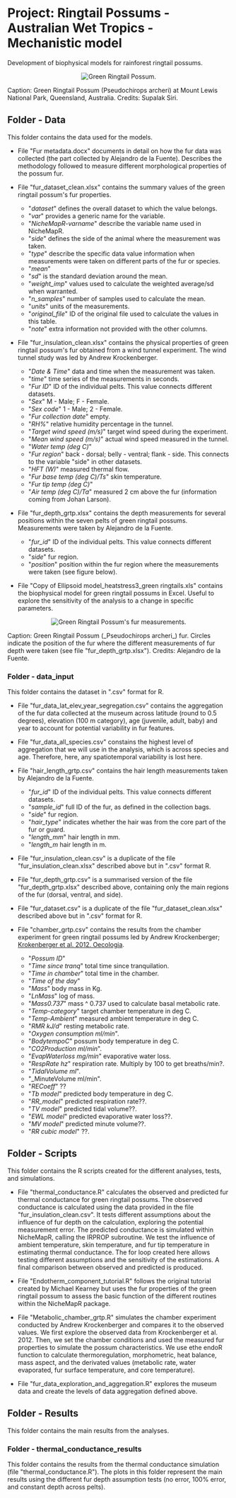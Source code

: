 # Project: Ringtail Possums - Australian Wet Tropics - Mechanistic model

Development of biophysical models for rainforest ringtail possums.

<p align="center">
  <img src="https://github.com/AlejandroFuentePinero/Ringtail_WT_Mechanistic_Model/blob/main/pics/grtp.JPG" alt="Green Ringtail Possum."/>
</p>
Caption: Green Ringtail Possum (Pseudochirops archeri) at Mount Lewis National Park, Queensland, Australia. 
Credits: Supalak Siri.



## Folder - **Data**
This folder contains the data used for the models.

- File "Fur metadata.docx" documents in detail on how the fur data was collected (the part collected by Alejandro de la Fuente). Describes the methodology followed to measure different morphological properties of the possum fur.

- File "fur_dataset_clean.xlsx" contains the summary values of the green ringtail possum's fur properties.
  - "_dataset_" defines the overall dataset to which the value belongs.
  - "_var_" provides a generic name for the variable.
  - "_NicheMapR-varname_" describe the variable name used in NicheMapR.
  - "_side_" defines the side of the animal where the measurement was taken.
  - "_type_" describe the specific data value information when measurements were taken on different parts of the fur or species.
  - "_mean_"
  - "_sd_" is the standard deviation around the mean.
  - "_weight_imp_" values used to calculate the weighted average/sd when warranted.
  - "_n_samples_" number of samples used to calculate the mean.
  - "_units_" units of the measurements.
  - "_original_file_" ID of the original file used to calculate the values in this table.
  - "_note_" extra information not provided with the other columns.
  
- File "fur_insulation_clean.xlsx" contains the physical properties of green ringtail possum's fur obtained from a wind tunnel experiment. The wind tunnel study was led by Andrew Krockenberger.
  - "_Date & Time_" data and time when the measurement was taken.
  - "_time_" time series of the measurements in seconds.
  - "_Fur ID_" ID of the individual pelts. This value connects different datasets.
  - "_Sex_" M - Male; F - Female.
  - "_Sex code_" 1 - Male; 2 - Female.
  - "_Fur collection date_" empty.
  - "_RH%_" relative humidity percentage in the tunnel.
  - "_Target wind speed (m/s)_" target wind speed during the experiment.
  - "_Mean wind speed (m/s)_" actual wind speed measured in the tunnel.
  - "_Water temp (deg C)_"
  - "_Fur region_" back - dorsal; belly -  ventral; flank - side. This connects to the variable "side" in other datasets.
  - "_HFT (W)_" measured thermal flow.
  - "_Fur base temp (deg C)/Ts_" skin temperature.
  - "_Fur tip temp (deg C)_"
  - "_Air temp (deg C)/Ta_" measured 2 cm above the fur (information coming from Johan Larson).
  
 - File "fur_depth_grtp.xlsx" contains the depth measurements for several positions within the seven pelts of green ringtail possums. Measurements were taken by Alejandro de la Fuente.
   - "_fur_id_" ID of the individual pelts. This value connects different datasets.
   - "_side_" fur region.
   - "_position_" position within the fur region where the measurements were taken (see figure below).

- File "Copy of Ellipsoid model_heatstress3_green ringtails.xls" contains the biophysical model for green ringtail possums in Excel. Useful to explore the sensitivity of the analysis to a change in specific parameters.




<p align="center">
  <img src="https://github.com/AlejandroFuentePinero/Ringtail_WT_Mechanistic_Model/blob/main/pics/fur_depth_position.png" alt="Green Ringtail Possum's fur measurements."/>
</p>
Caption: Green Ringtail Possum (_Pseudochirops archeri_) fur. Circles indicate the position of the fur where the different measurements of fur depth were taken (see file "fur_depth_grtp.xlsx").
Credits: Alejandro de la Fuente.



### Folder - **data_input**
This folder contains the dataset in ".csv" format for R.

- File "fur_data_lat_elev_year_segregation.csv" contains the aggregation of the fur data collected at the museum across latitude (round to 0.5 degrees), elevation (100 m category), age (juvenile, adult, baby) and year to account for potential variability in fur features.
- File "fur_data_all_species.csv" constains the highest level of aggregation that we will use in the analysis, which is across species and age. Therefore, here, any spatiotemporal variability is lost here.

- File "hair_length_grtp.csv" contains the hair length measurements taken by Alejandro de la Fuente.
  - "_fur_id_" ID of the individual pelts. This value connects different datasets.
  - "_sample_id_" full ID of the fur, as defined in the collection bags.
  - "_side_" fur region.
  - "_hair_type_" indicates whether the hair was from the core part of the fur or guard.
  - "_length_mm_" hair length in mm.
  - "_length_m_ hair length in m.

- File "fur_insulation_clean.csv" is a duplicate of the file "fur_insulation_clean.xlsx" described above but in ".csv" format R.

- File "fur_depth_grtp.csv" is a summarised version of the file "fur_depth_grtp.xlsx" described above, containing only the main regions of the fur (dorsal, ventral, and side).

- File "fur_dataset.csv" is a duplicate of the file "fur_dataset_clean.xlsx" described above but in ".csv" format for R. 

- File "chamber_grtp.csv" contains the results from the chamber experiment for green ringtail possums led by Andrew Krockenberger; [Krokenberger et al. 2012. Oecologia](https://link.springer.com/article/10.1007/s00442-011-2146-2).
  - "_Possum ID_"
  - "_Time since tranq_" total time since tranquilation.
  - "_Time in chamber_" total time in the chamber.
  - "_Time of the day_"
  - "_Mass_" body mass in Kg.
  - "_LnMass_" log of mass.
  - "_Mass0.737_" mass ^ 0.737 used to calculate basal metabolic rate.
  - "_Temp-category_" target chamber temperature in deg C.
  - "_Temp-Ambient_" measured ambient temperature in deg C.
  - "_RMR kJ/d_" resting metabolic rate.
  - "_Oxygen consumption ml/min_".
  - "_BodytempoC_" possum body temperature in deg C.
  - "_CO2Production ml/min_".
  - "_EvapWaterloss mg/min_" evaporative water loss.
  - "_RespRate hz_" respiration rate. Multiply by 100 to get breaths/min?.
  - "_TidalVolume ml_".
  - "_MinuteVolume ml/min".
  - "_RECoeff_" ??
  - "_Tb model_" predicted body temperature in deg C.
  - "_RR_model_" predicted respiration rate??.
  - "_TV model_" predicted tidal volume??.
  - "_EWL model_" predicted evaporative water loss??.
  - "_MV model_" predicted minute volume??.
  - "_RR cubic model_" ??.

## Folder - **Scripts**
This folder contains the R scripts created for the different analyses, tests, and simulations.

- File "thermal_conductance.R" calculates the observed and predicted fur thermal conductance for green ringtail possums. The observed conductance is calculated using the data provided in the file "fur_insulation_clean.csv". It tests different assumptions about the influence of fur depth on the calculation, exploring the potential measurement error. The predicted conductance is simulated within NicheMapR, calling the IRPROP subroutine. We test the influence of ambient temperature, skin temperature, and fur tip temperature in estimating thermal conductance. The for loop created here allows testing different assumptions and the sensitivity of the estimations. A final comparison between observed and predicted is produced.

- File "Endotherm_component_tutorial.R" follows the original tutorial created by Michael Kearney but uses the fur properties of the green ringtail possum to assess the basic function of the different routines within the NicheMapR package.

- File "Metabolic_chamber_grtp.R" simulates the chamber experiment conducted by Andrew Krockenberger and compares it to the observed values. We first explore the observed data from Krockenberger et al. 2012. Then, we set the chamber conditions and used the measured fur properties to simulate the possum characteristics. We use ethe endoR function to calculate thermoregulation, morphometric, heat balance, mass aspect, and the derivated values (metabolic rate, water evaporated, fur surface temperature, and core temperature).
- File "fur_data_exploration_and_aggregation.R" explores the museum data and create the levels of data aggregation defined above.
  
## Folder - **Results**
This folder contains the main results from the analyses.

### Folder - **thermal_conductance_results**
This folder contains the results from the thermal conductance simulation (file "thermal_conductance.R"). The plots in this folder represent the main results using the different fur depth assumption tests (no error, 100% error, and constant depth across pelts).
